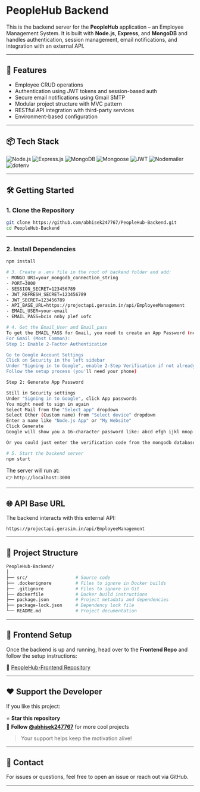 # PeopleHub Backend

This is the backend server for the **PeopleHub** application – an Employee Management System. It is built with **Node.js**, **Express**, and **MongoDB** and handles authentication, session management, email notifications, and integration with an external API.

---

## 🚀 Features

- Employee CRUD operations
- Authentication using JWT tokens and session-based auth
- Secure email notifications using Gmail SMTP
- Modular project structure with MVC pattern
- RESTful API integration with third-party services
- Environment-based configuration

---

## 📦 Tech Stack

![Node.js](https://img.shields.io/badge/Node.js-339933?style=for-the-badge&logo=node.js&logoColor=white)
![Express.js](https://img.shields.io/badge/Express.js-000000?style=for-the-badge&logo=express&logoColor=white)
![MongoDB](https://img.shields.io/badge/MongoDB-4EA94B?style=for-the-badge&logo=mongodb&logoColor=white)
![Mongoose](https://img.shields.io/badge/Mongoose-880000?style=for-the-badge&logo=mongoose&logoColor=white)
![JWT](https://img.shields.io/badge/JWT-000000?style=for-the-badge&logo=JSON%20web%20tokens&logoColor=white)
![Nodemailer](https://img.shields.io/badge/Nodemailer-yellow?style=for-the-badge&logo=gmail&logoColor=white)
![dotenv](https://img.shields.io/badge/dotenv-ECD53F?style=for-the-badge&logo=envato&logoColor=white)

---

## 🛠️ Getting Started

### 1. Clone the Repository

```bash
git clone https://github.com/abhisek247767/PeopleHub-Backend.git
cd PeopleHub-Backend
```

---

### 2. Install Dependencies

```bash
npm install

# 3. Create a .env file in the root of backend folder and add:
- MONGO_URI=your_mongodb_connection_string
- PORT=3000
- SESSION_SECRET=123456789
- JWT_REFRESH_SECRET=123456789
- JWT_SECRET=123456789
- API_BASE_URL=https://projectapi.gerasim.in/api/EmployeeManagement
- EMAIL_USER=your-email
- EMAIL_PASS=bcis nnby plef uofc

# 4. Get the Email_User and Email_pass
To get the EMAIL_PASS for Gmail, you need to create an App Password (not your regular Gmail password). Here's how:
For Gmail (Most Common):
Step 1: Enable 2-Factor Authentication

Go to Google Account Settings
Click on Security in the left sidebar
Under "Signing in to Google", enable 2-Step Verification if not already enabled
Follow the setup process (you'll need your phone)

Step 2: Generate App Password

Still in Security settings
Under "Signing in to Google", click App passwords
You might need to sign in again
Select Mail from the "Select app" dropdown
Select Other (Custom name) from "Select device" dropdown
Enter a name like "Node.js App" or "My Website"
Click Generate
Google will show you a 16-character password like: abcd efgh ijkl mnop

Or you could just enter the verification code from the mongodb database

# 5. Start the backend server
npm start
```

The server will run at:  
👉 `http://localhost:3000`

---

## 🌐 API Base URL

The backend interacts with this external API:

```
https://projectapi.gerasim.in/api/EmployeeManagement
```

---

## 📁 Project Structure

```bash
PeopleHub-Backend/
│
├── src/                  # Source code 
├── .dockerignore         # Files to ignore in Docker builds
├── .gitignore            # Files to ignore in Git
├── dockerfile            # Docker build instructions
├── package.json          # Project metadata and dependencies
├── package-lock.json     # Dependency lock file
└── README.md             # Project documentation
```

---

## 📲 Frontend Setup

Once the backend is up and running, head over to the **Frontend Repo** and follow the setup instructions:

🔗 [PeopleHub-Frontend Repository](https://github.com/abhisek247767/PeopleHub-Frontend)

---

## ❤️ Support the Developer

If you like this project:

⭐ **Star this repository**  
👤 **Follow [@abhisek247767](https://github.com/abhisek247767)** for more cool projects

> Your support helps keep the motivation alive!

---

## 📧 Contact

For issues or questions, feel free to open an issue or reach out via GitHub.

---
